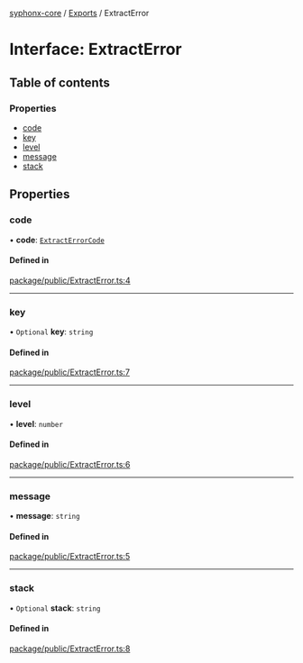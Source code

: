 [syphonx-core](../README.md) / [Exports](../modules.md) / ExtractError

# Interface: ExtractError

## Table of contents

### Properties

- [code](ExtractError.md#code)
- [key](ExtractError.md#key)
- [level](ExtractError.md#level)
- [message](ExtractError.md#message)
- [stack](ExtractError.md#stack)

## Properties

### code

• **code**: [`ExtractErrorCode`](../modules.md#extracterrorcode)

#### Defined in

[package/public/ExtractError.ts:4](https://github.com/dtempx/syphonx-core/blob/1f6e1bf/package/public/ExtractError.ts#L4)

___

### key

• `Optional` **key**: `string`

#### Defined in

[package/public/ExtractError.ts:7](https://github.com/dtempx/syphonx-core/blob/1f6e1bf/package/public/ExtractError.ts#L7)

___

### level

• **level**: `number`

#### Defined in

[package/public/ExtractError.ts:6](https://github.com/dtempx/syphonx-core/blob/1f6e1bf/package/public/ExtractError.ts#L6)

___

### message

• **message**: `string`

#### Defined in

[package/public/ExtractError.ts:5](https://github.com/dtempx/syphonx-core/blob/1f6e1bf/package/public/ExtractError.ts#L5)

___

### stack

• `Optional` **stack**: `string`

#### Defined in

[package/public/ExtractError.ts:8](https://github.com/dtempx/syphonx-core/blob/1f6e1bf/package/public/ExtractError.ts#L8)
